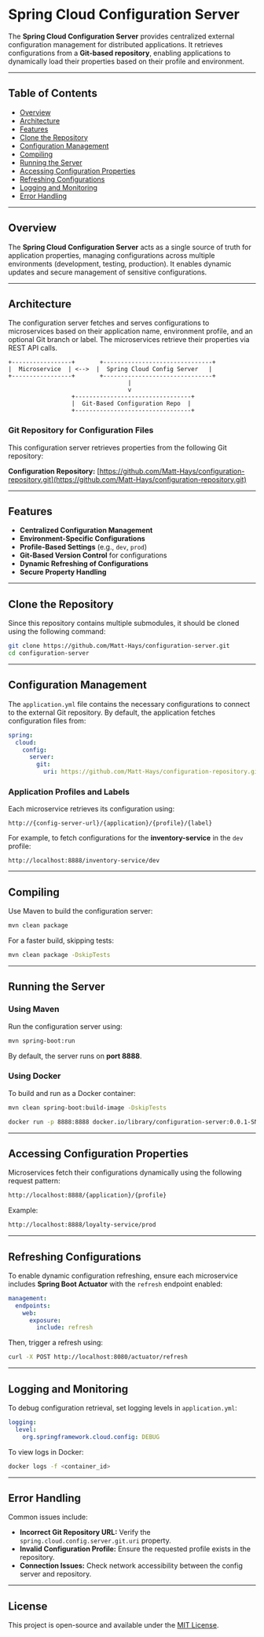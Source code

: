 # Spring Cloud Configuration Server

The **Spring Cloud Configuration Server** provides centralized external configuration management for distributed applications. It retrieves configurations from a **Git-based repository**, enabling applications to dynamically load their properties based on their profile and environment.

---

## Table of Contents

- [Overview](#overview)
- [Architecture](#architecture)
- [Features](#features)
- [Clone the Repository](#clone-the-repository)
- [Configuration Management](#configuration-management)
- [Compiling](#compiling)
- [Running the Server](#running-the-server)
- [Accessing Configuration Properties](#accessing-configuration-properties)
- [Refreshing Configurations](#refreshing-configurations)
- [Logging and Monitoring](#logging-and-monitoring)
- [Error Handling](#error-handling)

---

## Overview

The **Spring Cloud Configuration Server** acts as a single source of truth for application properties, managing configurations across multiple environments (development, testing, production). It enables dynamic updates and secure management of sensitive configurations.

---

## Architecture

The configuration server fetches and serves configurations to microservices based on their application name, environment profile, and an optional Git branch or label. The microservices retrieve their properties via REST API calls.

```
+-----------------+       +-------------------------------+
|  Microservice  | <-->  |  Spring Cloud Config Server   |
+-----------------+       +-------------------------------+
                                  |
                                  v
                  +---------------------------------+
                  |  Git-Based Configuration Repo  |
                  +---------------------------------+
```

### Git Repository for Configuration Files

This configuration server retrieves properties from the following Git repository:

**Configuration Repository:** [https://github.com/Matt-Hays/configuration-repository.git](https://github.com/Matt-Hays/configuration-repository.git)

---

## Features

- **Centralized Configuration Management**
- **Environment-Specific Configurations**
- **Profile-Based Settings** (e.g., `dev`, `prod`)
- **Git-Based Version Control** for configurations
- **Dynamic Refreshing of Configurations**
- **Secure Property Handling**

---

## Clone the Repository

Since this repository contains multiple submodules, it should be cloned using the following command:

```bash
git clone https://github.com/Matt-Hays/configuration-server.git
cd configuration-server
```

---

## Configuration Management

The `application.yml` file contains the necessary configurations to connect to the external Git repository. By default, the application fetches configuration files from:

```yaml
spring:
  cloud:
    config:
      server:
        git:
          uri: https://github.com/Matt-Hays/configuration-repository.git
```

### Application Profiles and Labels

Each microservice retrieves its configuration using:

```
http://{config-server-url}/{application}/{profile}/{label}
```

For example, to fetch configurations for the **inventory-service** in the `dev` profile:

```
http://localhost:8888/inventory-service/dev
```

---

## Compiling

Use Maven to build the configuration server:

```bash
mvn clean package
```

For a faster build, skipping tests:

```bash
mvn clean package -DskipTests
```

---

## Running the Server

### Using Maven

Run the configuration server using:

```bash
mvn spring-boot:run
```

By default, the server runs on **port 8888**.

### Using Docker

To build and run as a Docker container:

```bash
mvn clean spring-boot:build-image -DskipTests
```

```bash
docker run -p 8888:8888 docker.io/library/configuration-server:0.0.1-SNAPSHOT
```

---

## Accessing Configuration Properties

Microservices fetch their configurations dynamically using the following request pattern:

```bash
http://localhost:8888/{application}/{profile}
```

Example:

```bash
http://localhost:8888/loyalty-service/prod
```

---

## Refreshing Configurations

To enable dynamic configuration refreshing, ensure each microservice includes **Spring Boot Actuator** with the `refresh` endpoint enabled:

```yaml
management:
  endpoints:
    web:
      exposure:
        include: refresh
```

Then, trigger a refresh using:

```bash
curl -X POST http://localhost:8080/actuator/refresh
```

---

## Logging and Monitoring

To debug configuration retrieval, set logging levels in `application.yml`:

```yaml
logging:
  level:
    org.springframework.cloud.config: DEBUG
```

To view logs in Docker:

```bash
docker logs -f <container_id>
```

---

## Error Handling

Common issues include:

- **Incorrect Git Repository URL:** Verify the `spring.cloud.config.server.git.uri` property.
- **Invalid Configuration Profile:** Ensure the requested profile exists in the repository.
- **Connection Issues:** Check network accessibility between the config server and repository.

---

## License

This project is open-source and available under the [MIT License](LICENSE).
